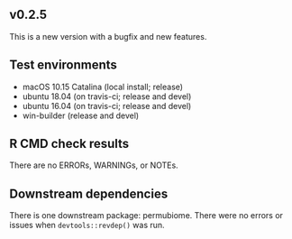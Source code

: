 
## v0.2.5

This is a new version with a bugfix and new features.


## Test environments
* macOS 10.15 Catalina (local install; release)
* ubuntu 18.04 (on travis-ci; release and devel)
* ubuntu 16.04 (on travis-ci; release and devel)
* win-builder (release and devel)


## R CMD check results
There are no ERRORs, WARNINGs, or NOTEs.


## Downstream dependencies
There is one downstream package: permubiome. 
There were no errors or issues when `devtools::revdep()` was run.
